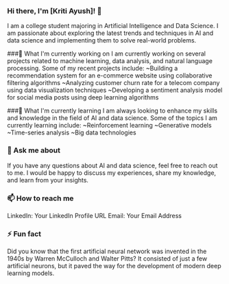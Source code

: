 ### Hi there, I'm [Kriti Ayush]! 👋
I am a college student majoring in Artificial Intelligence and Data Science. I am passionate about exploring the latest trends and techniques in AI and data science and implementing them to solve real-world problems.

###🔭 What I'm currently working on
I am currently working on several projects related to machine learning, data analysis, and natural language processing. Some of my recent projects include:
~Building a recommendation system for an e-commerce website using collaborative filtering algorithms
~Analyzing customer churn rate for a telecom company using data visualization techniques
~Developing a sentiment analysis model for social media posts using deep learning algorithms

###🌱 What I'm currently learning
I am always looking to enhance my skills and knowledge in the field of AI and data science. Some of the topics I am currently learning include:
~Reinforcement learning
~Generative models
~Time-series analysis
~Big data technologies

### 💬 Ask me about
If you have any questions about AI and data science, feel free to reach out to me. I would be happy to discuss my experiences, share my knowledge, and learn from your insights.

### 📫 How to reach me
LinkedIn: Your LinkedIn Profile URL
Email: Your Email Address

### ⚡ Fun fact
Did you know that the first artificial neural network was invented in the 1940s by Warren McCulloch and Walter Pitts? It consisted of just a few artificial neurons, but it paved the way for the development of modern deep learning models.

<!--
**krixshh/krixshh** is a ✨ _special_ ✨ repository because its `README.md` (this file) appears on your GitHub profile.

Here are some ideas to get you started:

- 🔭 I’m currently working on ...
- 🌱 I’m currently learning ...
- 👯 I’m looking to collaborate on ...
- 🤔 I’m looking for help with ...
- 💬 Ask me about ...
- 📫 How to reach me: ...
- 😄 Pronouns: ...
- ⚡ Fun fact: ...
-->
